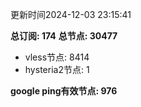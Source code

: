 更新时间2024-12-03 23:15:41

**总订阅: 174**
**总节点: 30477**
- vless节点: 8414
- hysteria2节点: 1

**google ping有效节点: 976**
